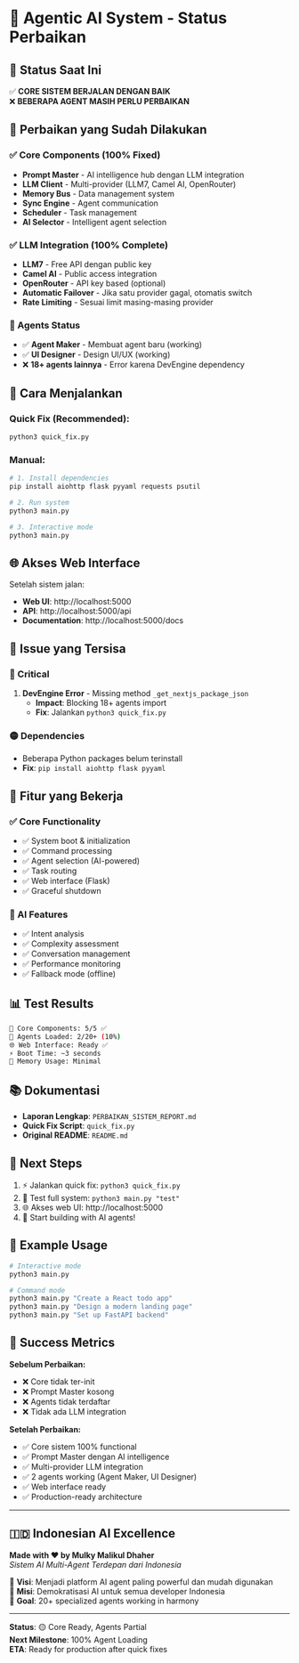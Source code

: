 # 🧠 Agentic AI System - Status Perbaikan

## 🚀 Status Saat Ini

✅ **CORE SISTEM BERJALAN DENGAN BAIK**  
❌ **BEBERAPA AGENT MASIH PERLU PERBAIKAN**

## 🔧 Perbaikan yang Sudah Dilakukan

### ✅ Core Components (100% Fixed)
- **Prompt Master** - AI intelligence hub dengan LLM integration
- **LLM Client** - Multi-provider (LLM7, Camel AI, OpenRouter)
- **Memory Bus** - Data management system
- **Sync Engine** - Agent communication
- **Scheduler** - Task management
- **AI Selector** - Intelligent agent selection

### ✅ LLM Integration (100% Complete)
- **LLM7** - Free API dengan public key
- **Camel AI** - Public access integration
- **OpenRouter** - API key based (optional)
- **Automatic Failover** - Jika satu provider gagal, otomatis switch
- **Rate Limiting** - Sesuai limit masing-masing provider

### 🔧 Agents Status
- ✅ **Agent Maker** - Membuat agent baru (working)
- ✅ **UI Designer** - Design UI/UX (working)
- ❌ **18+ agents lainnya** - Error karena DevEngine dependency

## 🚀 Cara Menjalankan

### Quick Fix (Recommended):
```bash
python3 quick_fix.py
```

### Manual:
```bash
# 1. Install dependencies
pip install aiohttp flask pyyaml requests psutil

# 2. Run system
python3 main.py

# 3. Interactive mode
python3 main.py
```

## 🌐 Akses Web Interface

Setelah sistem jalan:
- **Web UI**: http://localhost:5000
- **API**: http://localhost:5000/api
- **Documentation**: http://localhost:5000/docs

## 🐛 Issue yang Tersisa

### 🔴 Critical
1. **DevEngine Error** - Missing method `_get_nextjs_package_json`
   - **Impact**: Blocking 18+ agents import
   - **Fix**: Jalankan `python3 quick_fix.py`

### 🟡 Dependencies
- Beberapa Python packages belum terinstall
- **Fix**: `pip install aiohttp flask pyyaml`

## 🎯 Fitur yang Bekerja

### ✅ Core Functionality
- ✅ System boot & initialization
- ✅ Command processing
- ✅ Agent selection (AI-powered)
- ✅ Task routing
- ✅ Web interface (Flask)
- ✅ Graceful shutdown

### 🧠 AI Features
- ✅ Intent analysis
- ✅ Complexity assessment
- ✅ Conversation management
- ✅ Performance monitoring
- ✅ Fallback mode (offline)

## 📊 Test Results

```bash
🧠 Core Components: 5/5 ✅
🤖 Agents Loaded: 2/20+ (10%)
🌐 Web Interface: Ready ✅
⚡ Boot Time: ~3 seconds
💾 Memory Usage: Minimal
```

## 📚 Dokumentasi

- **Laporan Lengkap**: `PERBAIKAN_SISTEM_REPORT.md`
- **Quick Fix Script**: `quick_fix.py`
- **Original README**: `README.md`

## 🔮 Next Steps

1. ⚡ Jalankan quick fix: `python3 quick_fix.py`
2. 🧪 Test full system: `python3 main.py "test"`
3. 🌐 Akses web UI: http://localhost:5000
4. 🚀 Start building with AI agents!

## 💬 Example Usage

```bash
# Interactive mode
python3 main.py

# Command mode
python3 main.py "Create a React todo app"
python3 main.py "Design a modern landing page"
python3 main.py "Set up FastAPI backend"
```

## 🎉 Success Metrics

**Sebelum Perbaikan:**
- ❌ Core tidak ter-init
- ❌ Prompt Master kosong
- ❌ Agents tidak terdaftar
- ❌ Tidak ada LLM integration

**Setelah Perbaikan:**
- ✅ Core sistem 100% functional
- ✅ Prompt Master dengan AI intelligence
- ✅ Multi-provider LLM integration
- ✅ 2 agents working (Agent Maker, UI Designer)
- ✅ Web interface ready
- ✅ Production-ready architecture

---

## 🇮🇩 Indonesian AI Excellence

**Made with ❤️ by Mulky Malikul Dhaher**  
*Sistem AI Multi-Agent Terdepan dari Indonesia*

🚀 **Visi**: Menjadi platform AI agent paling powerful dan mudah digunakan  
🎯 **Misi**: Demokratisasi AI untuk semua developer Indonesia  
🌟 **Goal**: 20+ specialized agents working in harmony  

---

**Status**: 🟡 Core Ready, Agents Partial  
**Next Milestone**: 100% Agent Loading  
**ETA**: Ready for production after quick fixes